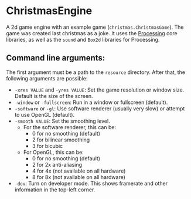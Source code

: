# ChristmasEngine
A 2d game engine with an example game (`christmas.ChristmasGame`). The game was created last christmas as a joke. It uses the [Processing](processing.org) core libraries, as well as the `sound` and `Box2d` libraries for Processing.

## Command line arguments:
The first argument must be a path to the `resource` directory. After that, the following arguments are possible:

- `-xres VALUE` and `-yres VALUE`: Set the game resolution or window size. Default is the size of the screen.
- `-window` or `-fullscreen`: Run in a window or fullscreen (default).
- `-software` or `-gl`: Use software renderer (usually very slow) or attempt to use OpenGL (default).
- `-smooth VALUE`: Set the smoothing level.
	- For the software renderer, this can be:
		- 0 for no smoothing (default)
		- 2 for bilinear smoothing
		- 3 for bicubic
	- For OpenGL, this can be:
		- 0 for no smoothing (default)
		- 2 for 2x anti-aliasing
		- 4 for 4x (not available on all hardware)
		- 8 for 8x (not available on all hardware)
- `-dev`: Turn on developer mode. This shows framerate and other information in the top-left corner.
